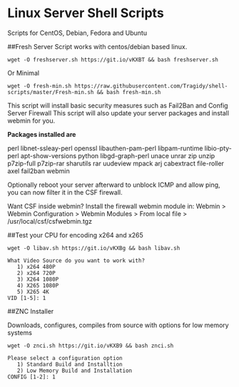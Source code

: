 # Linux Server Shell Scripts

Scripts for CentOS, Debian, Fedora and Ubuntu

##Fresh Server Script
works with centos/debian based linux.
```
wget -O freshserver.sh https://git.io/vKXBT && bash freshserver.sh
```
Or
Minimal
```
wget -O fresh-min.sh https://raw.githubusercontent.com/Tragidy/shell-scripts/master/Fresh-min.sh && bash fresh-min.sh
```
This script will install basic security measures such as Fail2Ban and Config Server Firewall
This script will also update your server packages and install webmin for you.

**Packages installed are**

perl libnet-ssleay-perl openssl libauthen-pam-perl libpam-runtime libio-pty-perl apt-show-versions python libgd-graph-perl unace unrar zip unzip p7zip-full p7zip-rar sharutils rar uudeview mpack arj cabextract file-roller axel fail2ban webmin

Optionally reboot your server afterward to unblock ICMP and allow ping, you can now filter it in the CSF firewall.

Want CSF inside webmin?
Install the firewall webmin module in:
Webmin > Webmin Configuration > Webmin Modules >
From local file > /usr/local/csf/csfwebmin.tgz

##Test your CPU for encoding x264 and x265
```
wget -O libav.sh https://git.io/vKXBg && bash libav.sh
```
```
What Video Source do you want to work with?
   1) x264 480P
   2) x264 720P
   3) X264 1080P
   4) X265 1080P
   5) X265 4K
VID [1-5]: 1
```

##ZNC Installer

Downloads, configures, compiles from source with options for low memory systems
```
wget -O znci.sh https://git.io/vKXB9 && bash znci.sh
```
```
Please select a configuration option
   1) Standard Build and Installtion
   2) Low Memory Build and Installation
CONFIG [1-2]: 1
```

